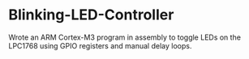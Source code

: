 # Blinking-LED-Controller
Wrote an ARM Cortex-M3 program in assembly to toggle LEDs on the LPC1768 using GPIO registers and manual delay loops.
